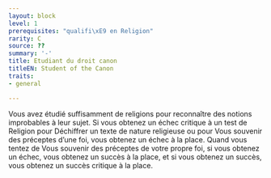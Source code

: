 ```yaml
---
layout: block
level: 1
prerequisites: "qualifi\xE9 en Religion"
rarity: C
source: ??
summary: '-'
title: Etudiant du droit canon
titleEN: Student of the Canon
traits:
- general

---
```


<p>Vous avez étudié suffisamment de religions pour reconnaître des notions improbables à leur sujet. Si vous obtenez un échec critique à un test de Religion pour Déchiffrer un texte de nature religieuse ou pour Vous souvenir des préceptes d’une foi, vous obtenez un échec à la place. Quand vous tentez de Vous souvenir des préceptes de votre propre foi, si vous obtenez un échec, vous obtenez un succès à la place, et si vous obtenez un succès, vous obtenez un succès critique à la place.</p>